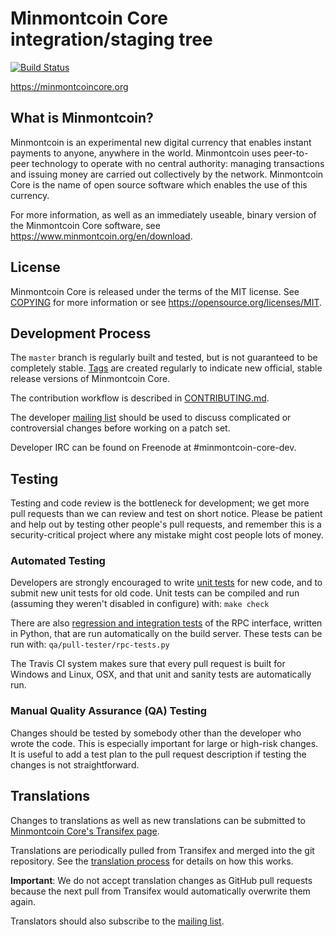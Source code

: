 Minmontcoin Core integration/staging tree
=====================================

[![Build Status](https://travis-ci.org/minmontcoin/minmontcoin.svg?branch=master)](https://travis-ci.org/minmontcoin/minmontcoin)

https://minmontcoincore.org

What is Minmontcoin?
----------------

Minmontcoin is an experimental new digital currency that enables instant payments to
anyone, anywhere in the world. Minmontcoin uses peer-to-peer technology to operate
with no central authority: managing transactions and issuing money are carried
out collectively by the network. Minmontcoin Core is the name of open source
software which enables the use of this currency.

For more information, as well as an immediately useable, binary version of
the Minmontcoin Core software, see https://www.minmontcoin.org/en/download.

License
-------

Minmontcoin Core is released under the terms of the MIT license. See [COPYING](COPYING) for more
information or see https://opensource.org/licenses/MIT.

Development Process
-------------------

The `master` branch is regularly built and tested, but is not guaranteed to be
completely stable. [Tags](https://github.com/minmontcoin/minmontcoin/tags) are created
regularly to indicate new official, stable release versions of Minmontcoin Core.

The contribution workflow is described in [CONTRIBUTING.md](CONTRIBUTING.md).

The developer [mailing list](https://lists.linuxfoundation.org/mailman/listinfo/minmontcoin-dev)
should be used to discuss complicated or controversial changes before working
on a patch set.

Developer IRC can be found on Freenode at #minmontcoin-core-dev.

Testing
-------

Testing and code review is the bottleneck for development; we get more pull
requests than we can review and test on short notice. Please be patient and help out by testing
other people's pull requests, and remember this is a security-critical project where any mistake might cost people
lots of money.

### Automated Testing

Developers are strongly encouraged to write [unit tests](/doc/unit-tests.md) for new code, and to
submit new unit tests for old code. Unit tests can be compiled and run
(assuming they weren't disabled in configure) with: `make check`

There are also [regression and integration tests](/qa) of the RPC interface, written
in Python, that are run automatically on the build server.
These tests can be run with: `qa/pull-tester/rpc-tests.py`

The Travis CI system makes sure that every pull request is built for Windows
and Linux, OSX, and that unit and sanity tests are automatically run.

### Manual Quality Assurance (QA) Testing

Changes should be tested by somebody other than the developer who wrote the
code. This is especially important for large or high-risk changes. It is useful
to add a test plan to the pull request description if testing the changes is
not straightforward.

Translations
------------

Changes to translations as well as new translations can be submitted to
[Minmontcoin Core's Transifex page](https://www.transifex.com/projects/p/minmontcoin/).

Translations are periodically pulled from Transifex and merged into the git repository. See the
[translation process](doc/translation_process.md) for details on how this works.

**Important**: We do not accept translation changes as GitHub pull requests because the next
pull from Transifex would automatically overwrite them again.

Translators should also subscribe to the [mailing list](https://groups.google.com/forum/#!forum/minmontcoin-translators).
